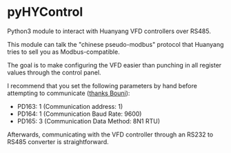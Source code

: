 # pyHYControl
Python3 module to interact with Huanyang VFD controllers over RS485.

This module can talk the "chinese pseudo-modbus" protocol that Huanyang
tries to sell you as Modbus-compatible.

The goal is to make configuring the VFD easier than punching in all register
values through the control panel.

I recommend that you set the following parameters by hand before attempting to communicate
([thanks Bouni](https://gist.github.com/Bouni/803492ed0aab3f944066#file-hunayang-rs485-commands-md)):

 - PD163: 1 (Communication address: 1)
 - PD164: 1 (Communication Baud Rate: 9600)
 - PD165: 3 (Communication Data Method: 8N1 RTU)

Afterwards, communicating with the VFD controller through an RS232 to RS485 converter is straightforward.
